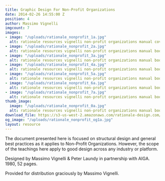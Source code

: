 ```yaml
---
title: Graphic Design For Non-Profit Organizations
date: 2014-02-26 14:55:00 Z
position: 4
author: Massimo Vignelli
imgcount: 7
images:
- image: "/uploads/rationale_nonprofit_1a.jpg"
  alt: rationale resources vignelli non-profit organizations manual cover
- image: "/uploads/rationale_nonprofit_2a.jpg"
  alt: rationale resources vignelli non-profit organizations manual book
- image: "/uploads/rationale_nonprofit_3a.jpg"
  alt: rationale resources vignelli non-profit organizations manual book
- image: "/uploads/rationale_nonprofit_4a.jpg"
  alt: rationale resources vignelli non-profit organizations manual book
- image: "/uploads/rationale_nonprofit_5a.jpg"
  alt: rationale resources vignelli non-profit organizations manual book
- image: "/uploads/rationale_nonprofit_6a.jpg"
  alt: rationale resources vignelli non-profit organizations manual book
- image: "/uploads/rationale_nonprofit_7a.jpg"
  alt: rationale resources vignelli non-profit organizations manual book
thumb_image:
  image: "/uploads/rationale_nonprofit_0a.jpg"
  alt: rationale resources vignelli non-profit organizations manual book
download_file: https://s3-us-west-2.amazonaws.com/rationale-design.com/resources/files/Vignelli_Graphic_Design_for_Non-Profit.pdf
og_image: "/uploads/rationale_nonprofit_og1a.jpg"
layout: resource
---
```


The document presented here is focused on structural design and general best practices as it applies to Non-Profit Organizations. However, the scope of the teachings here apply to good design across any industry or platform.

Designed by Massimo Vignelli & Peter Laundy in partnership with AIGA. 1980, 52 pages.

Provided for distribution graciously by Massimo Vignelli. 